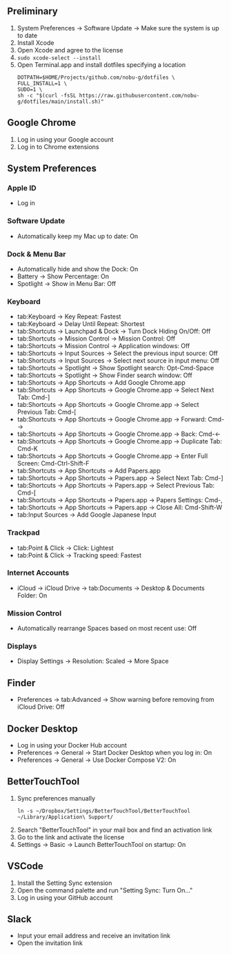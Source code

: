 ## Preliminary
1. System Preferences -> Software Update -> Make sure the system is up to date
1. Install Xcode
2. Open Xcode and agree to the license
3. `sudo xcode-select --install`
4. Open Terminal.app and install dotfiles specifying a location
    ```shell
    DOTPATH=$HOME/Projects/github.com/nobu-g/dotfiles \
    FULL_INSTALL=1 \
    SUDO=1 \
    sh -c "$(curl -fsSL https://raw.githubusercontent.com/nobu-g/dotfiles/main/install.sh)"
    ```

## Google Chrome
1. Log in using your Google account
2. Log in to Chrome extensions

## System Preferences
### Apple ID
- Log in
### Software Update
- Automatically keep my Mac up to date: On
### Dock & Menu Bar
- Automatically hide and show the Dock: On
- Battery -> Show Percentage: On
- Spotlight -> Show in Menu Bar: Off
### Keyboard
- tab:Keyboard -> Key Repeat: Fastest
- tab:Keyboard -> Delay Until Repeat: Shortest
- tab:Shortcuts -> Launchpad & Dock -> Turn Dock Hiding On/Off: Off
- tab:Shortcuts -> Mission Control -> Mission Control: Off
- tab:Shortcuts -> Mission Control -> Application windows: Off
- tab:Shortcuts -> Input Sources -> Select the previous input source: Off
- tab:Shortcuts -> Input Sources -> Select next source in input menu: Off
- tab:Shortcuts -> Spotlight -> Show Spotlight search: Opt-Cmd-Space
- tab:Shortcuts -> Spotlight -> Show Finder search window: Off
- tab:Shortcuts -> App Shortcuts -> Add Google Chrome.app
- tab:Shortcuts -> App Shortcuts -> Google Chrome.app -> Select Next Tab: Cmd-]
- tab:Shortcuts -> App Shortcuts -> Google Chrome.app -> Select Previous Tab: Cmd-[
- tab:Shortcuts -> App Shortcuts -> Google Chrome.app -> Forward: Cmd-→
- tab:Shortcuts -> App Shortcuts -> Google Chrome.app -> Back: Cmd-←
- tab:Shortcuts -> App Shortcuts -> Google Chrome.app -> Duplicate Tab: Cmd-K
- tab:Shortcuts -> App Shortcuts -> Google Chrome.app -> Enter Full Screen: Cmd-Ctrl-Shift-F
- tab:Shortcuts -> App Shortcuts -> Add Papers.app
- tab:Shortcuts -> App Shortcuts -> Papers.app -> Select Next Tab: Cmd-]
- tab:Shortcuts -> App Shortcuts -> Papers.app -> Select Previous Tab: Cmd-[
- tab:Shortcuts -> App Shortcuts -> Papers.app -> Papers Settings: Cmd-,
- tab:Shortcuts -> App Shortcuts -> Papers.app -> Close All: Cmd-Shift-W
- tab:Input Sources -> Add Google Japanese Input
### Trackpad
- tab:Point & Click -> Click: Lightest
- tab:Point & Click -> Tracking speed: Fastest
### Internet Accounts
- iCloud -> iCloud Drive -> tab:Documents -> Desktop & Documents Folder: On
### Mission Control
- Automatically rearrange Spaces based on most recent use: Off
### Displays
- Display Settings -> Resolution: Scaled -> More Space

## Finder
- Preferences -> tab:Advanced -> Show warning before removing from iCloud Drive: Off

## Docker Desktop
- Log in using your Docker Hub account
- Preferences -> General -> Start Docker Desktop when you log in: On
- Preferences -> General -> Use Docker Compose V2: On

## BetterTouchTool
1. Sync preferences manually
    ```shell
    ln -s ~/Dropbox/Settings/BetterTouchTool/BetterTouchTool ~/Library/Application\ Support/
    ```
2. Search "BetterTouchTool" in your mail box and find an activation link
3. Go to the link and activate the license
4. Settings -> Basic -> Launch BetterTouchTool on startup: On

## VSCode
1. Install the Setting Sync extension
2. Open the command palette and run "Setting Sync: Turn On..."
3. Log in using your GitHub account

## Slack
- Input your email address and receive an invitation link
- Open the invitation link
